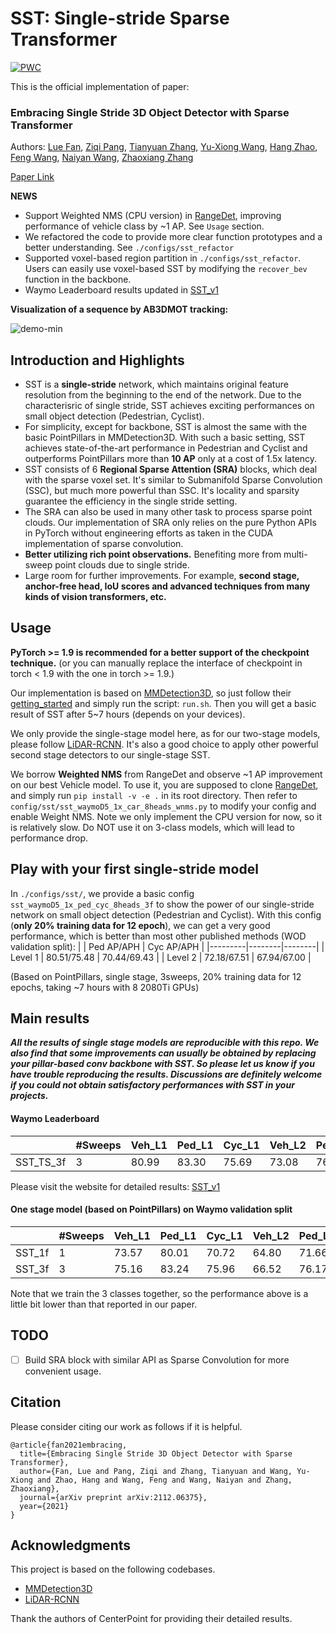 # SST: Single-stride Sparse Transformer
	
[![PWC](https://img.shields.io/endpoint.svg?url=https://paperswithcode.com/badge/embracing-single-stride-3d-object-detector/3d-object-detection-on-waymo-pedestrian)](https://paperswithcode.com/sota/3d-object-detection-on-waymo-pedestrian?p=embracing-single-stride-3d-object-detector)

This is the official implementation of paper:

### Embracing Single Stride 3D Object Detector with Sparse Transformer

Authors: 
[Lue Fan](https://lue.fan/),
[Ziqi Pang](https://ziqipang.me/),
[Tianyuan Zhang](http://tianyuanzhang.com/),
[Yu-Xiong Wang](https://yxw.web.illinois.edu/),
[Hang Zhao](https://hangzhaomit.github.io/),
[Feng Wang](http://happynear.wang/),
[Naiyan Wang](https://winsty.net/),
[Zhaoxiang Zhang](https://zhaoxiangzhang.net/)

[Paper Link](https://arxiv.org/pdf/2112.06375.pdf)

**NEWS**
- Support Weighted NMS (CPU version) in [RangeDet](https://github.com/TuSimple/RangeDet), improving performance of vehicle class by ~1 AP.
See `Usage` section.
- We refactored the code to provide more clear function prototypes and a better understanding. See `./configs/sst_refactor`
- Supported voxel-based region partition in `./configs/sst_refactor`. Users can easily use voxel-based SST by modifying the `recover_bev` function in the backbone.
- Waymo Leaderboard results updated in [SST_v1](https://waymo.com/open/challenges/entry/?challenge=DETECTION_3D&emailId=5854f8ae-6285&timestamp=1640329826551565)

**Visualization of a sequence by AB3DMOT tracking:**

![demo-min](https://user-images.githubusercontent.com/21312704/145702575-24647aed-256d-486c-835f-730584cf99ee.gif)



## Introduction and Highlights
- SST is a **single-stride** network, which maintains original feature resolution from the beginning to the end of the network. Due to the characterisric of single stride, SST achieves exciting performances on small object detection (Pedestrian, Cyclist).
- For simplicity, except for backbone, SST is almost the same with the basic PointPillars in MMDetection3D. With such a basic setting, SST achieves state-of-the-art performance in Pedestrian and Cyclist and outperforms PointPillars more than **10 AP** only at a cost of 1.5x latency.
- SST consists of 6 **Regional Sparse Attention (SRA)** blocks, which deal with the sparse voxel set. It's similar to Submanifold Sparse Convolution (SSC), but much more powerful than SSC. It's locality and sparsity guarantee the efficiency in the single stride setting.
- The SRA can also be used in many other task to process sparse point clouds. Our implementation of SRA only relies on the pure Python APIs in PyTorch without engineering efforts
as taken in the CUDA implementation of sparse convolution. 
- **Better utilizing rich point observations.** Benefiting more from multi-sweep point clouds due to single stride. 
- Large room for further improvements. For example, **second stage, anchor-free head, IoU scores and advanced techniques from many kinds of vision transformers, etc.**

## Usage
**PyTorch >= 1.9 is recommended for a better support of the checkpoint technique.**
(or you can manually replace the interface of checkpoint in torch < 1.9 with the one in torch >= 1.9.)

Our implementation is based on [MMDetection3D](https://github.com/open-mmlab/mmdetection3d), so just follow their [getting_started](https://github.com/open-mmlab/mmdetection3d/blob/master/docs/getting_started.md) and simply run the script: `run.sh`. Then you will get a basic result of SST after 5~7 hours (depends on your devices).

We only provide the single-stage model here, as for our two-stage models, please follow [LiDAR-RCNN](https://github.com/TuSimple/LiDAR_RCNN). It's also a good choice to apply other powerful second stage detectors to our single-stage SST.

We borrow **Weighted NMS** from RangeDet and observe ~1 AP improvement on our best Vehicle model. To use it, you are supposed to clone [RangeDet](https://github.com/TuSimple/RangeDet), and simply run `pip install -v -e .` in its root directory. Then refer to `config/sst/sst_waymoD5_1x_car_8heads_wnms.py` to modify your config and enable Weight NMS. Note we only implement the CPU version for now, so it is relatively slow. Do NOT use it on 3-class models, which will lead to performance drop.


## Play with your first single-stride model

In `./configs/sst/`, we provide a basic config `sst_waymoD5_1x_ped_cyc_8heads_3f` to show the power of our single-stride network on small object detection (Pedestrian and Cyclist). With this config (**only 20% training data for 12 epoch**), we can get a very good performance, which is better than most other published methods (WOD validation split):
|         |    Ped AP/APH | Cyc AP/APH  | 
|---------|--------|--------|
|  Level 1 |   80.51/75.48  |  70.44/69.43   |
|  Level 2 |   72.18/67.51  |  67.94/67.00   |

(Based on PointPillars, single stage, 3sweeps, 20% training data for 12 epochs, taking ~7 hours with 8 2080Ti GPUs)

## Main results

**_All the results of single stage models are reproducible with this repo. We also find that some improvements can usually be obtained by replacing your pillar-based conv backbone with SST.
So please let us know if you have trouble reproducing the results. Discussions are definitely welcome if you could not obtain satisfactory performances with SST in your projects._**

#### Waymo Leaderboard

|         |  #Sweeps | Veh_L1 | Ped_L1 | Cyc_L1  | Veh_L2 | Ped_L2 | Cyc_L2  | 
|---------|---------|--------|--------|---------|--------|--------|---------|
|  SST_TS_3f | 3       |  80.99  |  83.30  |  75.69   |  73.08  |  76.93  |  73.22   |

Please visit the website for detailed results: [SST_v1](https://waymo.com/open/challenges/entry/?challenge=DETECTION_3D&emailId=5854f8ae-6285&timestamp=1640329826551565)

#### One stage model (based on PointPillars) on Waymo validation split

|         |  #Sweeps | Veh_L1 | Ped_L1 | Cyc_L1  | Veh_L2 | Ped_L2 | Cyc_L2  | 
|---------|---------|--------|--------|---------|--------|--------|---------|
|  SST_1f | 1       |  73.57  |  80.01  |  70.72   |  64.80  |  71.66  |  68.01
|  SST_3f | 3       |  75.16  |  83.24  |  75.96   |  66.52  |  76.17  |  73.59   |

Note that we train the 3 classes together, so the performance above is a little bit lower than that reported in our paper.



## TODO
- [ ] Build SRA block with similar API as Sparse Convolution for more convenient usage.

## Citation
Please consider citing our work as follows if it is helpful.
```
@article{fan2021embracing,
  title={Embracing Single Stride 3D Object Detector with Sparse Transformer},
  author={Fan, Lue and Pang, Ziqi and Zhang, Tianyuan and Wang, Yu-Xiong and Zhao, Hang and Wang, Feng and Wang, Naiyan and Zhang, Zhaoxiang},
  journal={arXiv preprint arXiv:2112.06375},
  year={2021}
}
```

## Acknowledgments
This project is based on the following codebases.  

* [MMDetection3D](https://github.com/open-mmlab/mmdetection3d)
* [LiDAR-RCNN](https://github.com/TuSimple/LiDAR_RCNN)

Thank the authors of CenterPoint for providing their detailed results. 
